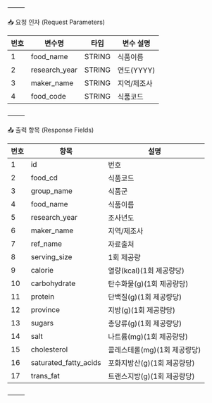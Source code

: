 ⸻

📥 요청 인자 (Request Parameters)

| 번호 | 변수명          | 타입   | 변수 설명       |
|------|------------------|--------|------------------|
| 1    | food_name        | STRING | 식품이름         |
| 2    | research_year    | STRING | 연도(YYYY)       |
| 3    | maker_name       | STRING | 지역/제조사      |
| 4    | food_code        | STRING | 식품코드         |

⸻

📤 출력 항목 (Response Fields)

| 번호 | 항목                    | 설명                             |
|------|-------------------------|----------------------------------|
| 1    | id                      | 번호                             |
| 2    | food_cd                 | 식품코드                         |
| 3    | group_name              | 식품군                           |
| 4    | food_name               | 식품이름                         |
| 5    | research_year           | 조사년도                         |
| 6    | maker_name              | 지역/제조사                      |
| 7    | ref_name                | 자료출처                         |
| 8    | serving_size            | 1회 제공량                        |
| 9    | calorie                 | 열량(kcal)(1회 제공량당)         |
| 10   | carbohydrate            | 탄수화물(g)(1회 제공량당)        |
| 11   | protein                 | 단백질(g)(1회 제공량당)          |
| 12   | province                | 지방(g)(1회 제공량당)            |
| 13   | sugars                  | 총당류(g)(1회 제공량당)          |
| 14   | salt                    | 나트륨(mg)(1회 제공량당)         |
| 15   | cholesterol             | 콜레스테롤(mg)(1회 제공량당)     |
| 16   | saturated_fatty_acids   | 포화지방산(g)(1회 제공량당)      |
| 17   | trans_fat               | 트랜스지방(g)(1회 제공량당)      |


⸻
